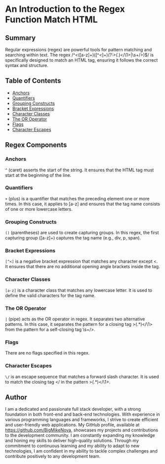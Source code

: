 # An Introduction to the Regex Function Match HTML

## Summary

Regular expressions (regex) are powerful tools for pattern matching and searching within text. The regex /^<([a-z]+)([^<]+)*(?:>(.*)<\/\1>|\s+\/>)$/ is specifically designed to match an HTML tag, ensuring it follows the correct syntax and structure.

## Table of Contents

- [Anchors](#anchors)
- [Quantifiers](#quantifiers)
- [Grouping Constructs](#grouping-constructs)
- [Bracket Expressions](#bracket-expressions)
- [Character Classes](#character-classes)
- [The OR Operator](#the-or-operator)
- [Flags](#flags)
- [Character Escapes](#character-escapes)

## Regex Components

### Anchors

`^` (caret) asserts the start of the string. It ensures that the HTML tag must start at the beginning of the line.

### Quantifiers

`+` (plus) is a quantifier that matches the preceding element one or more times. In this case, it applies to [a-z] and ensures that the tag name consists of one or more lowercase letters.

### Grouping Constructs

`()` (parentheses) are used to create capturing groups. In this regex, the first capturing group ([a-z]+) captures the tag name (e.g., div, p, span).

### Bracket Expressions

`[^<]` is a negative bracket expression that matches any character except <. It ensures that there are no additional opening angle brackets inside the tag.

### Character Classes

`[a-z]` is a character class that matches any lowercase letter. It is used to define the valid characters for the tag name.

### The OR Operator

`|` (pipe) acts as the OR operator in regex. It separates two alternative patterns. In this case, it separates the pattern for a closing tag >(.*)<\/\1> from the pattern for a self-closing tag \s+\/>.

### Flags

There are no flags specified in this regex.

### Character Escapes

`\/` is an escape sequence that matches a forward slash character. It is used to match the closing tag </ in the pattern >(.*)<\/\1>.

## Author

I am a dedicated and passionate full stack developer, with a strong foundation in both front-end and back-end technologies. With experience in various programming languages and frameworks, I strive to create efficient and user-friendly web applications. My GitHub profile, available at https://github.com/BigMikeNova, showcases my projects and contributions to the development community. I am constantly expanding my knowledge and honing my skills to deliver high-quality solutions. Through my commitment to continuous learning and my ability to adapt to new technologies, I am confident in my ability to tackle complex challenges and contribute positively to any development team.
